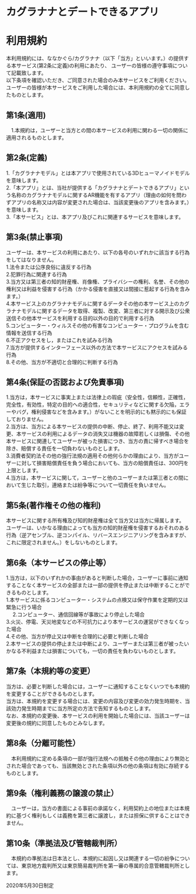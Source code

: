 # カグラナナとデートできるアプリ  
# 利用規約
 
 本利用規約には、ななかぐら/カグラナナ（以下「当方」といいます。）の提供する本サービス(第2条に定義)の利用にあたり、 ユーザーの皆様の遵守事項について記載致します。  
以下条項を確認いただき、ご同意された場合のみ本サービスをご利用ください。  
ユーザーの皆様が本サービスをご利用した場合には、本利用規約の全てに同意したものとします。
  
## 第1条(適用)
 　1.本規約は，ユーザーと当方との間の本サービスの利用に関わる一切の関係に適用されるものとします。
 
## 第2条(定義)
   1.「カグラナナモデル」とは本アプリで使用されている3Dヒューマノイドモデルを意味します。  
   2.「本アプリ」とは、当社が提供する「カグラナナとデートできるアプリ」という名称のカグラナナモデルに関するAR機能を有するアプリ（理由の如何を問わずアプリの名称又は内容が変更された場合は、当該変更後のアプリを含みます。）を意味します。  
   3.「本サービス」とは、本アプリ及びこれに関連するサービスを意味します。  
   
## 第3条(禁止事項)
   ユーザーは、本サービスの利用にあたり、以下の各号のいずれかに該当する行為をしてはなりません。  
     1.法令または公序良俗に違反する行為  
     2.犯罪行為に関連する行為  
     3.当方又は第三者の知的財産権、肖像権、プライバシーの権利、名誉、その他の権利又は利益を侵害する行為（かかる侵害を直接又は間接に惹起する行為を含みます。）  
     4.本サービス上のカグラナナモデルに関するデータその他の本サービス上のカグラナナモデルに関するデータを取得、複製、改変、第三者に対する開示及び公衆送信その他本サービスを利用する目的以外の目的で利用する行為  
     5.コンピューター・ウィルスその他の有害なコンピューター・プログラムを含む情報を送信する行為  
     6.不正アクセスをし，またはこれを試みる行為  
     7.当方が提供するインターフェース以外の方法で本サービスにアクセスを試みる行為  
     8.その他、当方が不適切と合理的に判断する行為  
    
## 第4条(保証の否認および免責事項)
   1.当方は，本サービスに事実上または法律上の瑕疵（安全性，信頼性，正確性，完全性，有効性，特定の目的への適合性，セキュリティなどに関する欠陥，エラーやバグ，権利侵害などを含みます。）がないことを明示的にも黙示的にも保証しておりません。  
   2.当方は、当方による本サービスの提供の中断、停止、終了、利用不能又は変更、本サービスの利用によるデータの消失又は機器の故障若しくは損傷、その他本サービスに関連してユーザーが被った損害につき、当方の責に帰すべき場合を除き、賠償する責任を一切負わないものとします。  
   3.消費者契約法その他の強行法規の適用その他何らかの理由により、当方がユーザーに対して損害賠償責任を負う場合においても、当方の賠償責任は、300円を上限とします。  
   4.当方は，本サービスに関して，ユーザーと他のユーザーまたは第三者との間において生じた取引，連絡または紛争等について一切責任を負いません。  
       
## 第5条(著作権その他の権利)
   本サービスに関する所有権及び知的財産権は全て当方又は当方に帰属します。  
   ユーザーは、いかなる理由によっても当方の知的財産権を侵害するおそれのある行為（逆アセンブル、逆コンパイル、リバースエンジニアリングを含みますが、これに限定されません。）をしないものとします。  
     
## 第6条（本サービスの停止等）
  1.当方は，以下のいずれかの事由があると判断した場合，ユーザーに事前に通知することなく本サービスの全部または一部の提供を停止または中断することができるものとします。  
     1.本サービスに係るコンピューター・システムの点検又は保守作業を定期的又は緊急に行う場合    
  　 2.コンピューター、通信回線等が事故により停止した場合  
     3.火災、停電、天災地変などの不可抗力により本サービスの運営ができなくなった場合  
     4.その他、当方が停止又は中断を合理的に必要と判断した場合  
  2.本サービスの提供の停止または中断により、ユーザーまたは第三者が被ったいかなる不利益または損害についても，一切の責任を負わないものとします。    
 
## 第7条（本規約等の変更）
  当方は、必要と判断した場合には，ユーザーに通知することなくいつでも本規約を変更することができるものとします。  
  当方は、本規約を変更する場合には、変更の内容及び変更の効力発生時期を、当該効力発生時期までに当方所定の方法で告知するものとします。  
  なお、本規約の変更後、本サービスの利用を開始した場合には、当該ユーザーは変更後の規約に同意したものとみなします。  
  
## 第8条（分離可能性）
 　本利用規約に定める条項の一部が強行法規への抵触その他の理由により無効とされた場合であっても、当該無効とされた条項以外の他の条項は有効に存続するものとします。  
 
## 第9条（権利義務の譲渡の禁止）
 　ユーザーは，当方の書面による事前の承諾なく，利用契約上の地位または本規約に基づく権利もしくは義務を第三者に譲渡し，または担保に供することはできません。  
 
## 第10条（準拠法及び管轄裁判所）
 　本規約の準拠法は日本法とし、本規約に起因し又は関連する一切の紛争については、東京地方裁判所又は東京簡易裁判所を第一審の専属的合意管轄裁判所とします。  
    
    
 2020年5月30日制定
  


